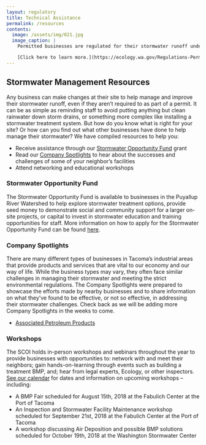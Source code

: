 ```yaml
---
layout: regulatory
title: Technical Assistance
permalink: /resources
contents:
  image: /assets/img/021.jpg
  image_caption: |
    Permitted businesses are regulated for their stormwater runoff under the Department of Ecology’s National Pollutant Discharge Elimination System (NPDES) permit program.

    [Click here to learn more.](https://ecology.wa.gov/Regulations-Permits/Guidance-technical-assistance/Stormwater-permittee-guidance-resources)
---
```


## Stormwater Management Resources

Any business can make changes at their site to help manage and improve their stormwater runoff, even if they aren’t required to as part of a permit. It can be as simple as reminding staff to avoid putting anything but clean rainwater down storm drains, or something more complex like installing a stormwater treatment system. But how do you know what is right for your site? Or how can you find out what other businesses have done to help manage their stormwater? We have compiled resources to help you:

- Receive assistance through our [Stormwater Opportunity Fund](#SOF) grant
- Read our [Company Spotlights](#CS) to hear about the successes and challenges of some of your neighbor’s facilities
- Attend networking and educational workshops

### <a name='SOF'></a>Stormwater Opportunity Fund

The Stormwater Opportunity Fund is available to businesses in the Puyallup River Watershed to help explore stormwater treatment options, provide seed money to demonstrate social and community support for a larger on-site projects, or capital to invest in stormwater education and training opportunities for staff. More information on how to apply for the Stormwater Opportunity Fund can be found [here](opportunity).

### <a name='CS'></a>Company Spotlights

There are many different types of businesses in Tacoma’s industrial areas that provide products and services that are vital to our economy and our way of life. While the business types may vary, they often face similar challenges in managing their stormwater and meeting the strict environmental regulations. The Company Spotlights were prepared to showcase the efforts made by nearby businesses and to share information on what they’ve found to be effective, or not so effective, in addressing their stormwater challenges. Check back as we will be adding more Company Spotlights in the weeks to come.

- [Associated Petroleum Products](#)

### <a name='WS'></a>Workshops

The SCOI holds in-person workshops and webinars throughout the year to provide businesses with opportunities to: network with and meet their neighbors; gain hands-on-learning through events such as building a treatment BMP, and; hear from legal experts, Ecology, or other inspectors. [See our calendar](https://www.pwi.org/index.cfm?fuseaction=page.viewpage&pageid=531) for dates and information on upcoming workshops – including:

- A BMP Fair scheduled for August 15th, 2018 at the Fabulich Center at the Port of Tacoma
- An Inspection and Stormwater Facility Maintenance workshop scheduled for September 21st, 2018 at the Fabulich Center at the Port of Tacoma
- A workshop discussing Air Deposition and possible BMP solutions scheduled for October 19th, 2018 at the Washington Stormwater Center
